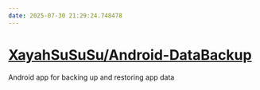 ```yaml
---
date: 2025-07-30 21:29:24.748478
---
```


# [XayahSuSuSu/Android-DataBackup](https://github.com/XayahSuSuSu/Android-DataBackup)

Android app for backing up and restoring app data